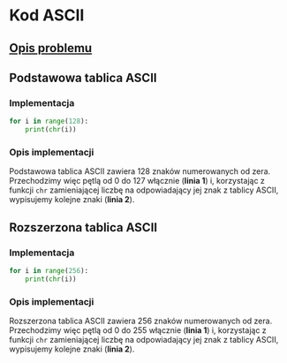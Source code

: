 # Kod ASCII

## [Opis problemu](../../../../algorithms/coding-and-compression/ascii.md)

## Podstawowa tablica ASCII

### Implementacja

```python linenums="1"
for i in range(128):
    print(chr(i))
```

### Opis implementacji

Podstawowa tablica ASCII zawiera 128 znaków numerowanych od zera. Przechodzimy więc pętlą od 0 do 127 włącznie (**linia 1**) i, korzystając z funkcji `chr` zamieniającej liczbę na odpowiadający jej znak z tablicy ASCII, wypisujemy kolejne znaki (**linia 2**).

## Rozszerzona tablica ASCII

### Implementacja

```python linenums="1"
for i in range(256):
    print(chr(i))
```

### Opis implementacji

Rozszerzona tablica ASCII zawiera 256 znaków numerowanych od zera. Przechodzimy więc pętlą od 0 do 255 włącznie (**linia 1**) i, korzystając z funkcji `chr` zamieniającej liczbę na odpowiadający jej znak z tablicy ASCII, wypisujemy kolejne znaki (**linia 2**).
